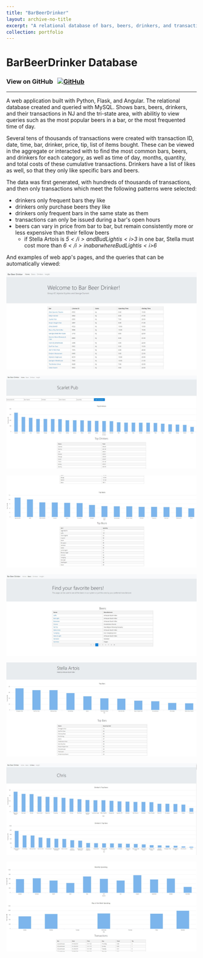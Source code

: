 ```yaml
---
title: "BarBeerDrinker"
layout: archive-no-title
excerpt: "A relational database of bars, beers, drinkers, and transactions, queried with MySQL with an interactive UI hosted on AWS <br><img src='/images/beer1.JPG' width='350' height='350'/>"
collection: portfolio
---
```


# BarBeerDrinker Database

### View on GitHub &nbsp; <a href="https://github.com/ggdurrant/BarBeerDrinkerGroup67"> <img src="https://github.com/favicon.ico" alt="GitHub" width="25"> </a>
------

A web application built with Python, Flask, and Angular. The relational database created and queried with MySQL. Shows bars, beers, drinkers, and their transactions in NJ and the tri-state area, with abilitiy to view queries such as the most popular beers in a bar, or the most frequented time of day. 

Several tens of thousands of transactions were created with transaction ID, date, time, bar, drinker, price, tip, list of items bought. These can be viewed in the aggregate or interacted with to find the most common bars, beers, and drinkers for each category, as well as time of day, months, quantity, and total costs of these cumulative transactions. Drinkers have a list of likes as well, so that they only like specific bars and beers.  

The data was first generated, with hundreds of thousands of transactions, and then only transactions which meet the following patterns were selected:
 - drinkers only frequent bars they like
 - drinkers only purchase beers they like
 - drinkers only frequent bars in the same state as them
 - transactions can only be issued during a bar's open hours
 - beers can vary in price from bar to bar, but remain consistently more or less expensive than their fellow beers
    * if Stella Artois is <i>$5</i> and Bud Light is <i>$3</i> in one bar, Stella must cost more than <i>$6</i> in a bar where Bud Light is <i>$6</i>
    

And examples of web app's pages, and the queries that can be automatically viewed: 

![Home](/images/homePage.JPG)

![Bar1](/images/bar1.JPG)

![Bar2](/images/bar2.JPG)

![BeerHome](/images/beerHome.JPG)

![Beer1](/images/beer1.JPG)

![Drinker1](/images/drinker1.JPG)

![Drinker2](/images/drinker2.JPG)
